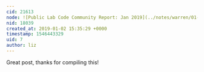 ```yaml
---
cid: 21613
node: ![Public Lab Code Community Report: Jan 2019](../notes/warren/01-02-2019/public-lab-code-community-report-jan-2019)
nid: 18039
created_at: 2019-01-02 15:35:29 +0000
timestamp: 1546443329
uid: 7
author: liz
---
```


 Great post, thanks for compiling this!